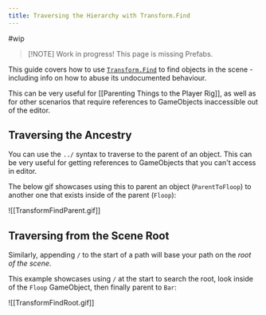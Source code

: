 ```yaml
---
title: Traversing the Hierarchy with Transform.Find
---
```


#wip

> [!NOTE] Work in progress!
> This page is missing Prefabs.

This guide covers how to use [`Transform.Find`](https://docs.unity3d.com/ScriptReference/Transform.Find.html) to find objects in the scene - including info on how to abuse its undocumented behaviour.

This can be very useful for [[Parenting Things to the Player Rig]], as well as for other scenarios that require references to GameObjects inaccessible out of the editor.

## Traversing the Ancestry

You can use the `../` syntax to traverse to the parent of an object. This can be very useful for getting references to GameObjects that you can't access in editor.

The below gif showcases using this to parent an object (`ParentToFloop`) to another one that exists inside of the parent (`Floop`):

![[TransformFindParent.gif]]

## Traversing from the Scene Root

Similarly, appending `/` to the start of a path will base your path on the *root of the scene*.

This example showcases using `/` at the start to search the root, look inside of the `Floop` GameObject, then finally parent to `Bar`:

![[TransformFindRoot.gif]]